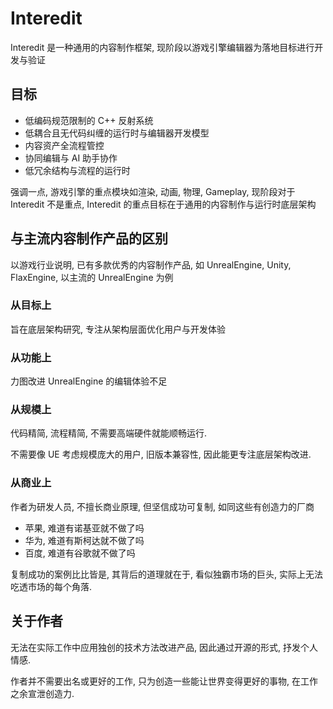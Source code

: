# Interedit

Interedit 是一种通用的内容制作框架, 现阶段以游戏引擎编辑器为落地目标进行开发与验证

## 目标

- 低编码规范限制的 C++ 反射系统
- 低耦合且无代码纠缠的运行时与编辑器开发模型
- 内容资产全流程管控
- 协同编辑与 AI 助手协作
- 低冗余结构与流程的运行时

强调一点, 游戏引擎的重点模块如渲染, 动画, 物理, Gameplay, 现阶段对于 Interedit 不是重点, Interedit 的重点目标在于通用的内容制作与运行时底层架构

## 与主流内容制作产品的区别

以游戏行业说明, 已有多款优秀的内容制作产品, 如 UnrealEngine, Unity, FlaxEngine, 以主流的 UnrealEngine 为例

### 从目标上

旨在底层架构研究, 专注从架构层面优化用户与开发体验

### 从功能上

力图改进 UnrealEngine 的编辑体验不足

### 从规模上

代码精简, 流程精简, 不需要高端硬件就能顺畅运行.

不需要像 UE 考虑规模庞大的用户, 旧版本兼容性, 因此能更专注底层架构改进.

### 从商业上

作者为研发人员, 不擅长商业原理, 但坚信成功可复制, 如同这些有创造力的厂商

- 苹果, 难道有诺基亚就不做了吗
- 华为, 难道有斯柯达就不做了吗
- 百度, 难道有谷歌就不做了吗

复制成功的案例比比皆是, 其背后的道理就在于, 看似独霸市场的巨头, 实际上无法吃透市场的每个角落.

## 关于作者

无法在实际工作中应用独创的技术方法改进产品, 因此通过开源的形式, 抒发个人情感.

作者并不需要出名或更好的工作, 只为创造一些能让世界变得更好的事物, 在工作之余宣泄创造力.